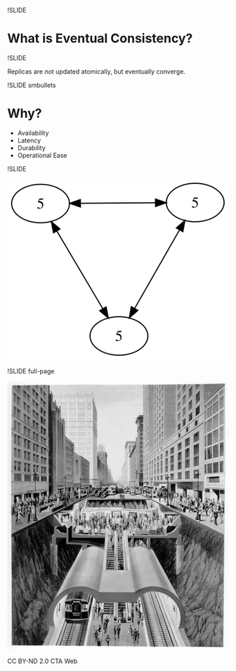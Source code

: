 !SLIDE

# What is Eventual Consistency?

!SLIDE

Replicas are _not_ updated
atomically, but eventually
converge.

!SLIDE smbullets

# Why?

* Availability
* Latency
* Durability
* Operational Ease

!SLIDE

![replicas](replicas.svg)

!SLIDE full-page

![subway](subway.jpg)

CC BY-ND 2.0
CTA Web
